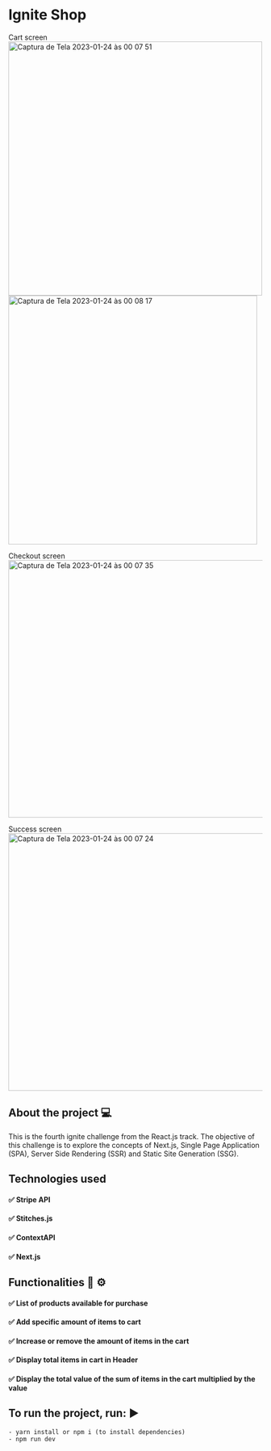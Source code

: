 # Ignite Shop

Cart screen
<img width="503" alt="Captura de Tela 2023-01-24 às 00 07 51" src="https://user-images.githubusercontent.com/48291057/214204640-223682cd-c87e-426c-9a9b-9fb61cb44b2a.png">
<img width="493" alt="Captura de Tela 2023-01-24 às 00 08 17" src="https://user-images.githubusercontent.com/48291057/214204649-1b04172a-1002-48f0-8f17-0e286e3f82e2.png">

Checkout screen
<img width="510" alt="Captura de Tela 2023-01-24 às 00 07 35" src="https://user-images.githubusercontent.com/48291057/214204673-6a76d383-e023-4fae-875a-b1c1207a4c2d.png">

Success screen
<img width="510" alt="Captura de Tela 2023-01-24 às 00 07 24" src="https://user-images.githubusercontent.com/48291057/214204678-f6443302-9ec2-4099-bc34-9cdab3fa1203.png">

## About the project 💻
This is the fourth ignite challenge from the React.js track. The objective of this challenge is to explore the concepts of Next.js, Single Page Application (SPA), Server Side Rendering (SSR) and Static Site Generation (SSG).

## Technologies used 
#### ✅ Stripe API
#### ✅ Stitches.js
#### ✅ ContextAPI
#### ✅ Next.js

## Functionalities 🔧 ⚙️

#### ✅ List of products available for purchase
#### ✅ Add specific amount of items to cart
#### ✅ Increase or remove the amount of items in the cart
#### ✅ Display total items in cart in Header
#### ✅ Display the total value of the sum of items in the cart multiplied by the value

## To run the project, run: ▶️
```
- yarn install or npm i (to install dependencies)
- npm run dev
```
